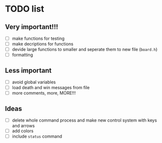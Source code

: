 # TODO list
## Very important!!!
- [ ] make functions for testing
- [ ] make decriptions for functions
- [ ] devide large functions to smaller and seperate them to new file (`board.h`)
- [ ] formatting

## Less important
- [ ] avoid global variables
- [ ] load death and win messages from file
- [ ] more comments, more, MORE!!!

## Ideas
- [ ] delete whole command process and make new control system with keys and arrows
- [ ] add colors
- [ ] include `status` command